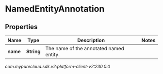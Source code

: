 # NamedEntityAnnotation


## Properties

| Name | Type | Description | Notes |
| ------------ | ------------- | ------------- | ------------- |
| **name** | **String** | The name of the annotated named entity. |  |




_com.mypurecloud.sdk.v2:platform-client-v2:230.0.0_
